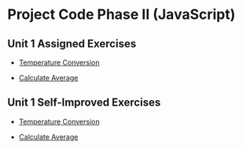 # Project Code Phase II (JavaScript)

## Unit 1 Assigned Exercises

- [Temperature Conversion](exercises/1)

- [Calculate Average](exercises/2)

## Unit 1 Self-Improved Exercises

- [Temperature Conversion](exercises/1a)

- [Calculate Average](exercises/2a)
